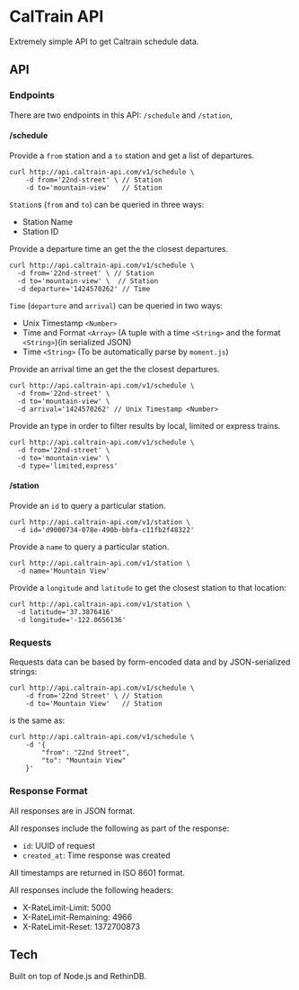 
# CalTrain API

Extremely simple API to get Caltrain schedule data.

## API

### Endpoints

There are two endpoints in this API: `/schedule` and `/station`,

#### /schedule

Provide a `from` station and a `to` station and get a list of departures.

```
curl http://api.caltrain-api.com/v1/schedule \
    -d from='22nd-street' \ // Station
    -d to='mountain-view'   // Station
```

`Station`s (`from` and `to`) can be queried in three ways:

- Station Name <String>
- Station ID <Integer>

Provide a departure time an get the the closest departures.

```
curl http://api.caltrain-api.com/v1/schedule \
  -d from='22nd-street' \ // Station
  -d to='mountain-view' \  // Station
  -d departure='1424570262' // Time
```

`Time` (`departure` and `arrival`) can be queried in two ways:

- Unix Timestamp `<Number>`
- Time and Format `<Array>` (A tuple with a time `<String>` and the format `<String>`)(in serialized JSON)
- Time `<String>` (To be automatically parse by `moment.js`)

Provide an arrival time an get the the closest departures.

```
curl http://api.caltrain-api.com/v1/schedule \
  -d from='22nd-street' \
  -d to='mountain-view' \ 
  -d arrival='1424570262' // Unix Timestamp <Number>
```

Provide an type in order to filter results by local, limited or express trains.

```
curl http://api.caltrain-api.com/v1/schedule \
  -d from='22nd-street' \
  -d to='mountain-view' \ 
  -d type='limited,express'
```

#### /station

Provide an `id` to query a particular station.

```
curl http://api.caltrain-api.com/v1/station \
  -d id='d9000734-078e-490b-bbfa-c11fb2f48322'
```

Provide a `name` to query a particular station.

```
curl http://api.caltrain-api.com/v1/station \
  -d name='Mountain View'
```

Provide a `longitude` and `latitude` to get the closest station to that location:

```
curl http://api.caltrain-api.com/v1/station \
  -d latitude='37.3876416'
  -d longitude='-122.0656136'
```

### Requests

Requests data can be based by form-encoded data and by JSON-serialized strings:

```
curl http://api.caltrain-api.com/v1/schedule \
    -d from='22nd Street' \ // Station
    -d to='Mountain View'   // Station
```

is the same as: 

```
curl http://api.caltrain-api.com/v1/schedule \
    -d '{
        "from": "22nd Street",
        "to": "Mountain View"
    }' 
```

### Response Format

All responses are in JSON format.

All responses include the following as part of the response:

- `id`: UUID of request
- `created_at`: Time response was created

All timestamps are returned in ISO 8601 format.

All responses include the following headers:

- X-RateLimit-Limit: 5000
- X-RateLimit-Remaining: 4966
- X-RateLimit-Reset: 1372700873

## Tech 

Built on top of Node.js and RethinDB.